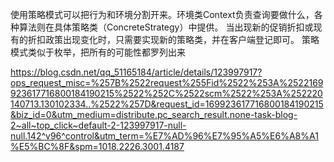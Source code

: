 使用策略模式可以把行为和环境分割开来。环境类Context负责查询要做什么，各种算法则在具体策略类（ConcreteStrategy）中提供。 当出现新的促销折扣或现有的折扣政策出现变化时，只需要实现新的策略类，并在客户端登记即可。
策略模式类似于枚举，把所有的可能性都罗列出来

https://blog.csdn.net/qq_51165184/article/details/123997917?ops_request_misc=%257B%2522request%255Fid%2522%253A%2522169923617716800184190215%2522%252C%2522scm%2522%253A%252220140713.130102334..%2522%257D&request_id=169923617716800184190215&biz_id=0&utm_medium=distribute.pc_search_result.none-task-blog-2~all~top_click~default-2-123997917-null-null.142^v96^control&utm_term=%E7%AD%96%E7%95%A5%E6%A8%A1%E5%BC%8F&spm=1018.2226.3001.4187